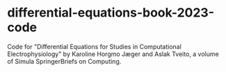 # differential-equations-book-2023-code
Code for "Differential Equations for Studies in Computational Electrophysiology" by Karoline Horgmo Jæger and Aslak Tveito, a volume of Simula SpringerBriefs on Computing. 
